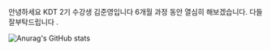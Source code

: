 안녕하세요 KDT 2기 수강생 김준영입니다 
6개월 과정 동안 열심히 해보겠습니다. 다들 잘부탁드립니다 .

![Anurag's GitHub stats](https://github-readme-stats.vercel.app/api?username=benza97&show_icons=true&theme=highcontrast)


